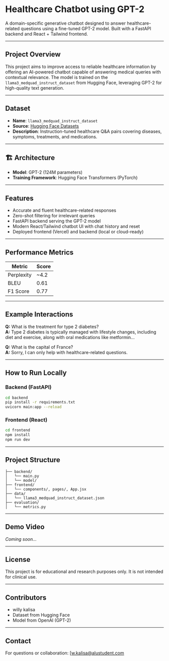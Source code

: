 # Healthcare Chatbot using GPT-2

A domain-specific generative chatbot designed to answer healthcare-related questions using a fine-tuned GPT-2 model. Built with a FastAPI backend and React + Tailwind frontend.

---

##  Project Overview

This project aims to improve access to reliable healthcare information by offering an AI-powered chatbot capable of answering medical queries with contextual relevance. The model is trained on the `llama3_medquad_instruct_dataset` from Hugging Face, leveraging GPT-2 for high-quality text generation.

---

##  Dataset

- **Name**: `llama3_medquad_instruct_dataset`  
- **Source**: [Hugging Face Datasets](https://huggingface.co/datasets)  
- **Description**: Instruction-tuned healthcare Q&A pairs covering diseases, symptoms, treatments, and medications.

---

## 🏗 Architecture

- **Model**: GPT-2 (124M parameters)  
- **Training Framework**: Hugging Face Transformers (PyTorch)

---

##  Features

- Accurate and fluent healthcare-related responses  
- Zero-shot filtering for irrelevant queries  
- FastAPI backend serving the GPT-2 model  
- Modern React/Tailwind chatbot UI with chat history and reset  
- Deployed frontend (Vercel) and backend (local or cloud-ready)

---

##  Performance Metrics

| Metric     | Score |
|------------|-------|
| Perplexity | ~4.2  |
| BLEU       | 0.61  |
| F1 Score   | 0.77  |

---

##  Example Interactions

**Q:** What is the treatment for type 2 diabetes?  
**A:** Type 2 diabetes is typically managed with lifestyle changes, including diet and exercise, along with oral medications like metformin...

**Q:** What is the capital of France?  
**A:** Sorry, I can only help with healthcare-related questions.

---

##  How to Run Locally

### Backend (FastAPI)
```bash
cd backend
pip install -r requirements.txt
uvicorn main:app --reload
```

### Frontend (React)
```bash
cd frontend
npm install
npm run dev
```

---

##  Project Structure

```
├── backend/
│   └── main.py
│   └── model/
├── frontend/
│   └── components/, pages/, App.jsx
├── data/
│   └── llama3_medquad_instruct_dataset.json
├── evaluation/
│   └── metrics.py
```

---

##  Demo Video

*Coming soon...*

---

##  License

This project is for educational and research purposes only. It is not intended for clinical use.

---

##  Contributors

- willy kalisa
- Dataset from Hugging Face
- Model from OpenAI (GPT-2)

---

##  Contact

For questions or collaboration: [w.kalisa@alustudent.com
